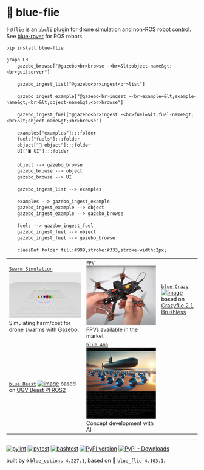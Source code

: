 # 🦋 blue-flie

🌀 `@flie` is an [`abcli`](https://github.com/kamangir/awesome-bash-cli) plugin for drone simulation and non-ROS robot control. See [blue-rover](https://github.com/kamangir/blue-rover) for ROS robots.

```bash
pip install blue-flie
```

```mermaid
graph LR
    gazebo_browse["@gazebo<br>browse -<br>&lt;object-name&gt;<br>gui|server"]

    gazebo_ingest_list["@gazebo<br>ingest<br>list"]

    gazebo_ingest_example["@gazebo<br>ingest -<br>example=&lt;example-name&gt;<br>&lt;object-name&gt;<br>browse"]

    gazebo_ingest_fuel["@gazebo<br>ingest -<br>fuel=&lt;fuel-name&gt;<br>&lt;object-name&gt;<br>browse"]

    examples["examples"]:::folder
    fuels["fuels"]:::folder
    object["📁 object"]:::folder
    UI["🖥️ UI"]:::folder

    object --> gazebo_browse
    gazebo_browse --> object
    gazebo_browse --> UI

    gazebo_ingest_list --> examples 

    examples --> gazebo_ingest_example
    gazebo_ingest_example --> object
    gazebo_ingest_example --> gazebo_browse

    fuels --> gazebo_ingest_fuel
    gazebo_ingest_fuel --> object
    gazebo_ingest_fuel --> gazebo_browse

    classDef folder fill:#999,stroke:#333,stroke-width:2px;
```

|   |   |   |
| --- | --- | --- |
| [`Swarm Simulation`](./blue_flie/docs/gazebo.md) [![image](https://github.com/kamangir/assets/blob/main/gazebo-gif-1/gazebo-gif-1.gif?raw=true)](./blue_flie/docs/gazebo.md) Simulating harm/cost for drone swarms with [Gazebo](https://gazebosim.org/home). | [`FPV`](./blue_flie/docs/fpv.md) [![image](https://github.com/kamangir/assets/blob/main/blue-flie/fpv/35in-160.png?raw=true)](./blue_flie/docs/fpv.md) FPVs available in the market | [`blue Crazy`](./blue_flie/docs/blue-crazy.md) [![image](https://www.bitcraze.io/images/documentation/overview/system_overview.jpg)](./blue_flie/docs/blue-crazy.md) based on [Crazyflie 2.1 Brushless](https://www.bitcraze.io/products/crazyflie-2-1-brushless/) |
| [`blue Beast`](https://github.com/kamangir/blue-rover/blob/main/blue_rover/docs/blue-beast.md) [![image](https://github.com/waveshareteam/ugv_rpi/raw/main/media/UGV-Rover-details-23.jpg)](https://github.com/kamangir/blue-rover/blob/main/blue_rover/docs/blue-beast.md) based on [UGV Beast PI ROS2](https://www.waveshare.com/wiki/UGV_Beast_PI_ROS2) | [`blue Amo`](https://github.com/kamangir/blue-assistant/blob/main/blue_assistant/script/repository/blue_amo/README.md) [![image](https://github.com/kamangir/assets/blob/main/blue-amo-2025-02-03-zjs1ow/generating-frame-006.png?raw=true)](https://github.com/kamangir/blue-assistant/blob/main/blue_assistant/script/repository/blue_amo/README.md) Concept development with AI |  |

---


[![pylint](https://github.com/kamangir/blue-flie/actions/workflows/pylint.yml/badge.svg)](https://github.com/kamangir/blue-flie/actions/workflows/pylint.yml) [![pytest](https://github.com/kamangir/blue-flie/actions/workflows/pytest.yml/badge.svg)](https://github.com/kamangir/blue-flie/actions/workflows/pytest.yml) [![bashtest](https://github.com/kamangir/blue-flie/actions/workflows/bashtest.yml/badge.svg)](https://github.com/kamangir/blue-flie/actions/workflows/bashtest.yml) [![PyPI version](https://img.shields.io/pypi/v/blue-flie.svg)](https://pypi.org/project/blue-flie/) [![PyPI - Downloads](https://img.shields.io/pypi/dd/blue-flie)](https://pypistats.org/packages/blue-flie)

built by 🌀 [`blue_options-4.227.1`](https://github.com/kamangir/awesome-bash-cli), based on 🦋 [`blue_flie-4.103.1`](https://github.com/kamangir/blue-flie).
